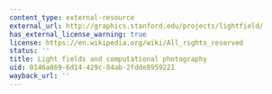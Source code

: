 ```yaml
---
content_type: external-resource
external_url: http://graphics.stanford.edu/projects/lightfield/
has_external_license_warning: true
license: https://en.wikipedia.org/wiki/All_rights_reserved
status: ''
title: Light fields and computational photography
uid: 0146a869-6d14-429c-84ab-2fdde8959221
wayback_url: ''
---
```

